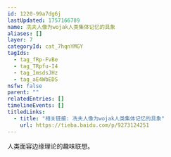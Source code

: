 ```yaml
---
id: 1220-99a7dg6j
lastUpdated: 1757166789
name: 冼夫人像为wojak人类集体记忆的具象
aliases: []
layer: 7
categoryId: cat_7hqnYMGY
tagIds:
  - tag_fRp-FvBe
  - tag_TRpfu-I4
  - tag_ImsdsJHz
  - tag_aE4WbEDS
nsfw: false
parent: ""
relatedEntries: []
timelineEvents: []
titledLinks:
  - title: "相关链接: 冼夫人像为wojak人类集体记忆的具象"
    url: https://tieba.baidu.com/p/9273124251
---
```


人类面容边缘理论的趣味联想。